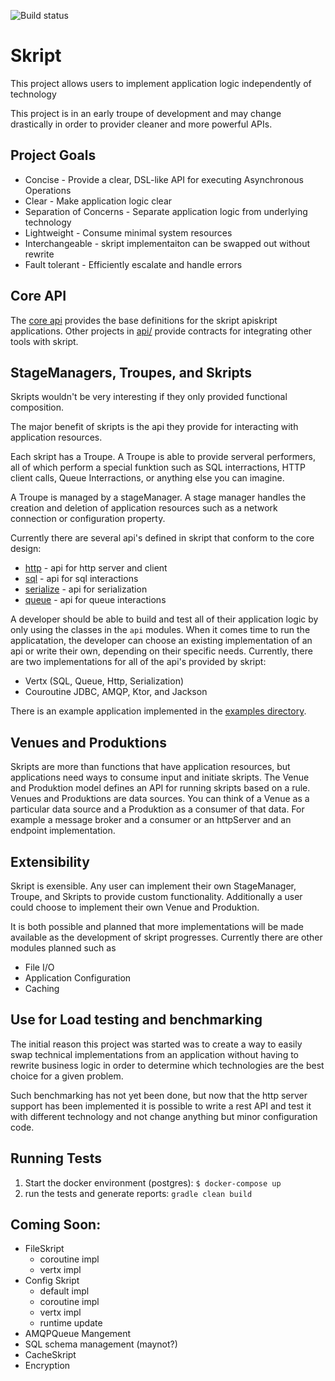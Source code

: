 ![Build status](https://circleci.com/gh/dgoetsch/skript.svg?style=shield&circle-token=f1ea168988d7d58862e44026aedd74785214c726)

# Skript

This project allows users to implement application logic independently of technology

This project is in an early troupe of development and may change drastically in
order to provider cleaner and more powerful APIs.

## Project Goals

* Concise - Provide a clear, DSL-like API for executing Asynchronous Operations
* Clear - Make application logic clear
* Separation of Concerns - Separate application logic from underlying technology
* Lightweight - Consume minimal system resources
* Interchangeable - skript implementaiton can be swapped out without rewrite
* Fault tolerant - Efficiently escalate and handle errors

## Core API

The [core api](api/core/README.md) provides the base definitions for
the skript apiskript applications. Other projects in [api/](api/)
provide contracts for integrating other tools with skript.

## StageManagers, Troupes, and Skripts

Skripts wouldn't be very interesting if they only provided functional composition.

The major benefit of skripts is the api they provide for interacting with application resources.

Each skript has a Troupe.  A Troupe is able to provide serveral performers, all of which
perform a special funktion such as SQL interractions, HTTP client calls, Queue Interractions,
or anything else you can imagine.

A Troupe is managed by a stageManager.  A stage manager handles the
creation and deletion of application resources such as a network
connection or configuration property.

Currently there are several api's defined in skript that conform to the
core design:
* [http](api/http) -  api for http server and client
* [sql](api/sql) - api for sql interactions
* [serialize](api/serialize) - api for serialization
* [queue](api/queue) - api for queue interactions

A developer should be able to build and test all of their application
logic by only using the classes in the `api` modules.  When it comes time
to run the applicatation, the developer can choose an existing implementation
of an api or write their own, depending on their specific needs.  Currently,
there are two implementations for all of the api's provided by skript:

* Vertx (SQL, Queue, Http, Serialization)
* Couroutine JDBC, AMQP, Ktor, and Jackson

There is an example application implemented in the [examples directory](https://github.com/dgoetsch/skript/tree/master/examples/api).

## Venues and Produktions

Skripts are more than functions that have application resources, but applications need ways to
consume input and initiate skripts.  The Venue and Produktion model defines an API for
running skripts based on a rule.  Venues and Produktions are data sources.  You can think
of a Venue as a particular data source and a Produktion as a consumer of that data.  For
example a message broker and a consumer or an httpServer and an endpoint implementation.

## Extensibility

Skript is exensible.  Any user can implement their own StageManager, Troupe,
and Skripts to provide custom functionality. Additionally a user could choose to
implement their own Venue and Produktion.

It is both possible and planned that more implementations will be made available as the
development of skript progresses.  Currently there are other modules planned such as

* File I/O
* Application Configuration
* Caching

## Use for Load testing and benchmarking

The initial reason this project was started was to create a way to easily
swap technical implementations from an application without having to rewrite
business logic in order to determine which technologies are the best choice
for a given problem.

Such benchmarking has not yet been done, but now that the http server support
has been implemented it is possible to write a rest API and test it with different
technology and not change anything but minor configuration code.


## Running Tests

1. Start the docker environment (postgres): `$ docker-compose up`
2. run the tests and generate reports: `gradle clean build`

## Coming Soon:
* FileSkript
  * coroutine impl
  * vertx impl
* Config Skript
  *  default impl
  *  coroutine impl
  *  vertx impl
  *  runtime update
* AMQPQueue Mangement
* SQL schema management (maynot?)
* CacheSkript
* Encryption
